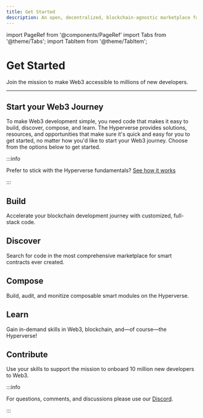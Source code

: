 ```yaml
---
title: Get Started
description: An open, decentralized, blockchain-agnostic marketplace for composable smart contracts
---
```


import PageRef from '@components/PageRef'
import Tabs from '@theme/Tabs';
import TabItem from '@theme/TabItem';

# Get Started

Join the mission to make Web3 accessible to millions of new developers.

---

## Start your Web3 Journey

To make Web3 development simple, you need code that makes it easy to build, discover, compose, and learn. The Hyperverse provides solutions, resources, and opportunities that make sure it's quick and easy for you to get started, no matter how you'd like to start your Web3 journey. Choose from the options below to get started.

:::info

Prefer to stick with the Hyperverse fundamentals? [See how it works](./how-it-works)

:::

## Build

Accelerate your blockchain development journey with customized, full-stack code.

<PageRef url="/build/introduction" pageName="Build on the Hyperverse" />

## Discover

Search for code in the most comprehensive marketplace for smart contracts ever created.

<PageRef url="/discover/introduction" pageName="Discover the Hyperverse" />

## Compose

Build, audit, and monitize composable smart modules on the Hyperverse.

<PageRef url="/compose/introduction" pageName="Compose the Hyperverse" />

## Learn

Gain in-demand skills in Web3, blockchain, and—of course—the Hyperverse!

<PageRef url="/learn/introduction" pageName="Learn the Hyperverse" />

## Contribute

Use your skills to support the mission to onboard 10 million new developers to Web3.

<PageRef url="/contribute/introduction" pageName="Contribute to the Hyperverse" />

:::info

For questions, comments, and discussions please use our [Discord](https://discord.com/invite/uqecGxg).

:::
